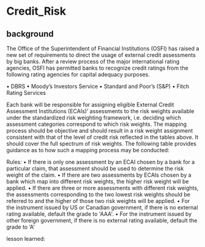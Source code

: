 # Credit_Risk

## background
The Office of the Superintendent of Financial Institutions (OSFI) has raised a new set of requirements to direct the usage of external credit assessments by big banks. After a review process of the major international rating agencies, OSFI has permitted banks to recognize credit ratings from the following rating agencies for capital adequacy purposes.

• DBRS
• Moody’s Investors Service
• Standard and Poor’s (S&P)
• Fitch Rating Services

Each bank will be responsible for assigning eligible External Credit Assessment Institutions (ECAIs)’ assessments to the risk weights available under the standardized risk weighting framework, i.e. deciding which assessment categories correspond to which risk weights. The mapping process should be objective and should result in a risk weight assignment consistent with that of the level of credit risk reflected in the tables above. It should cover the full spectrum of risk weights. The following table provides guidance as to how such a mapping process may be conducted:



Rules:
• If there is only one assessment by an ECAI chosen by a bank for a particular claim, that assessment should be used to determine the risk weight of the claim.
• If there are two assessments by ECAIs chosen by a bank which map into different risk weights, the higher risk weight will be applied.
• If there are three or more assessments with different risk weights, the assessments corresponding to the two lowest risk weights should be referred to and the higher of those two risk weights will be applied.
• For the instrument issued by US or Canadian government, if there is no external rating available, default the grade to 'AAA'.
• For the instrument issued by other foreign government, if there is no external rating available, default the grade to ‘A'


lesson learned:

